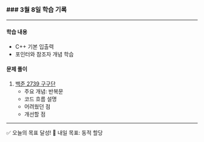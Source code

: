 ### ### 3월 8일 학습 기록
---

#### 학습 내용
- C++ 기본 입출력
- 포인터와 참조자 개념 학습

#### 문제 풀이
1. [백준 2739 구구단](https://www.acmicpc.net/problem/2739)
   - 주요 개념: 반복문
   - 코드 흐름 설명
   - 어려웠던 점
   - 개선할 점

---

✅ 오늘의 목표 달성!
💪 내일 목표: 동적 할당
